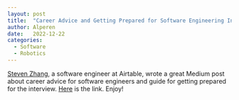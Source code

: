 ```yaml
---
layout: post
title:  "Career Advice and Getting Prepared for Software Engineering Interviews"
author: Alperen
date:   2022-12-22
categories:
  - Software
  - Robotics
---
```


[Steven Zhang](https://www.linkedin.com/in/stevenqzhang/), a software engineer at Airtable, wrote a great Medium post about career advice for software engineers and guide for getting prepared for the interview. [Here](https://stevenzhang.com/sweinterview) is the link. Enjoy! 

<center> 
  <script type='text/javascript' src='https://storage.ko-fi.com/cdn/widget/Widget_2.js'></script><script type='text/javascript' style="text-align:center">kofiwidget2.init('Buy Me a Coffee', '#e08428', 'V7V3IDOGW');kofiwidget2.draw();</script> 
</center>